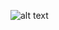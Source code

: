 ![alt text](https://github.com/informidas/web-scraping-challenge/blob/master/static/images/homepage-img1.JPG "Mars Challenge")
